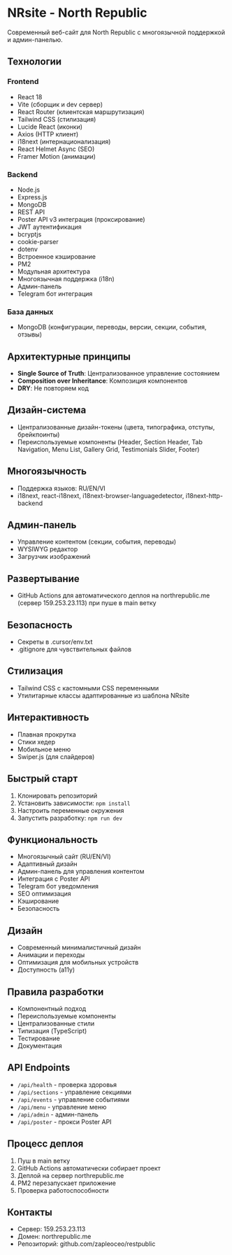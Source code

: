 # NRsite - North Republic

Современный веб-сайт для North Republic с многоязычной поддержкой и админ-панелью.

## Технологии

### Frontend
- React 18
- Vite (сборщик и dev сервер)
- React Router (клиентская маршрутизация)
- Tailwind CSS (стилизация)
- Lucide React (иконки)
- Axios (HTTP клиент)
- i18next (интернационализация)
- React Helmet Async (SEO)
- Framer Motion (анимации)

### Backend
- Node.js
- Express.js
- MongoDB
- REST API
- Poster API v3 интеграция (проксирование)
- JWT аутентификация
- bcryptjs
- cookie-parser
- dotenv
- Встроенное кэширование
- PM2
- Модульная архитектура
- Многоязычная поддержка (i18n)
- Админ-панель
- Telegram бот интеграция

### База данных
- MongoDB (конфигурации, переводы, версии, секции, события, отзывы)

## Архитектурные принципы

- **Single Source of Truth**: Централизованное управление состоянием
- **Composition over Inheritance**: Композиция компонентов
- **DRY**: Не повторяем код

## Дизайн-система

- Централизованные дизайн-токены (цвета, типографика, отступы, брейкпоинты)
- Переиспользуемые компоненты (Header, Section Header, Tab Navigation, Menu List, Gallery Grid, Testimonials Slider, Footer)

## Многоязычность

- Поддержка языков: RU/EN/VI
- i18next, react-i18next, i18next-browser-languagedetector, i18next-http-backend

## Админ-панель

- Управление контентом (секции, события, переводы)
- WYSIWYG редактор
- Загрузчик изображений

## Развертывание

- GitHub Actions для автоматического деплоя на northrepublic.me (сервер 159.253.23.113) при пуше в main ветку

## Безопасность

- Секреты в .cursor/env.txt
- .gitignore для чувствительных файлов

## Стилизация

- Tailwind CSS с кастомными CSS переменными
- Утилитарные классы адаптированные из шаблона NRsite

## Интерактивность

- Плавная прокрутка
- Стики хедер
- Мобильное меню
- Swiper.js (для слайдеров)

## Быстрый старт

1. Клонировать репозиторий
2. Установить зависимости: `npm install`
3. Настроить переменные окружения
4. Запустить разработку: `npm run dev`

## Функциональность

- Многоязычный сайт (RU/EN/VI)
- Адаптивный дизайн
- Админ-панель для управления контентом
- Интеграция с Poster API
- Telegram бот уведомления
- SEO оптимизация
- Кэширование
- Безопасность

## Дизайн

- Современный минималистичный дизайн
- Анимации и переходы
- Оптимизация для мобильных устройств
- Доступность (a11y)

## Правила разработки

- Компонентный подход
- Переиспользуемые компоненты
- Централизованные стили
- Типизация (TypeScript)
- Тестирование
- Документация

## API Endpoints

- `/api/health` - проверка здоровья
- `/api/sections` - управление секциями
- `/api/events` - управление событиями
- `/api/menu` - управление меню
- `/api/admin` - админ-панель
- `/api/poster` - прокси Poster API

## Процесс деплоя

1. Пуш в main ветку
2. GitHub Actions автоматически собирает проект
3. Деплой на сервер northrepublic.me
4. PM2 перезапускает приложение
5. Проверка работоспособности

## Контакты

- Сервер: 159.253.23.113
- Домен: northrepublic.me
- Репозиторий: github.com/zapleoceo/restpublic
